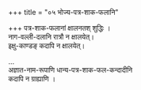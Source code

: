 +++
title = "०५ भोज्य-पत्र-शाक-फलानि"

+++
पत्र-शाक-फलानां क्षालनतश् शुद्धिः ।  
नाग-वल्ली-दलानि रात्रौ न क्षालयेत्।  
इक्षु-काण्डङ् कदापि न क्षालयेत्।

…  
अज्ञात-नाम-रूपाणि धान्य-पत्र-शाक-फल-कन्दादीनि  
कदापि न ग्राह्याणि ।
